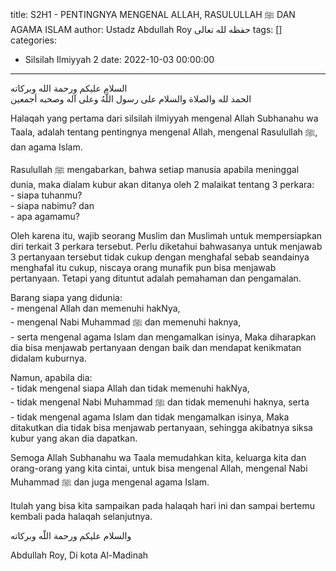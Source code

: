 title: S2H1 - PENTINGNYA MENGENAL ALLAH, RASULULLAH ﷺ DAN AGAMA ISLAM
author: Ustadz Abdullah Roy حفظه لله تعالى
tags: []
categories:
  - Silsilah Ilmiyyah 2
date: 2022-10-03 00:00:00
---
<div class="dalil">
  السلام عليكم ورحمة الله وبركاته
  <br>
  الحمد لله والصلاة والسلام على رسول اللَّهُ وعلى آله وصحبه أجمعين
</div>

Halaqah yang pertama dari silsilah ilmiyyah mengenal Allah Subhanahu wa Taala, adalah tentang pentingnya mengenal Allah, mengenal Rasulullah ﷺ, dan agama Islam.

<p>
Rasulullah ﷺ mengabarkan, bahwa setiap manusia apabila meninggal dunia, maka dialam kubur akan ditanya oleh 2 malaikat tentang 3 perkara:
<br>- siapa tuhanmu?
<br>- siapa nabimu? dan
<br>- apa agamamu?
</p>

Oleh karena itu, wajib seorang Muslim dan Muslimah untuk mempersiapkan diri terkait 3 perkara tersebut. Perlu diketahui bahwasanya untuk menjawab 3 pertanyaan tersebut tidak cukup dengan menghafal sebab seandainya menghafal itu cukup, niscaya orang munafik pun bisa menjawab pertanyaan. Tetapi yang dituntut adalah pemahaman dan pengamalan.

<p>
Barang siapa yang didunia:
<br>- mengenal Allah dan memenuhi hakNya,
<br>- mengenal Nabi Muhammad ﷺ dan memenuhi haknya,
<br>- serta mengenal agama Islam dan mengamalkan isinya,
Maka diharapkan dia bisa menjawab pertanyaan dengan baik dan mendapat kenikmatan didalam kuburnya.
</p>

<p>
Namun, apabila dia:
<br>- tidak mengenal siapa Allah dan tidak memenuhi hakNya,
<br>- tidak mengenal Nabi Muhammad ﷺ dan tidak memenuhi haknya, serta
<br>- tidak mengenal agama Islam dan tidak mengamalkan isinya,
Maka ditakutkan dia tidak bisa menjawab pertanyaan, sehingga akibatnya siksa kubur yang akan dia dapatkan.
</p>

Semoga Allah Subhanahu wa Taala memudahkan kita, keluarga kita dan orang-orang yang kita cintai, untuk bisa mengenal Allah, mengenal Nabi Muhammad ﷺ dan juga mengenal agama Islam.

Itulah yang bisa kita sampaikan pada halaqah hari ini dan sampai bertemu kembali pada halaqah selanjutnya.

<div class="dalil">
  والسلام عليكم ورحمة اللّه وبركاته
</div>

<p class="signature">
Abdullah Roy, 
Di kota Al-Madinah
</p>
